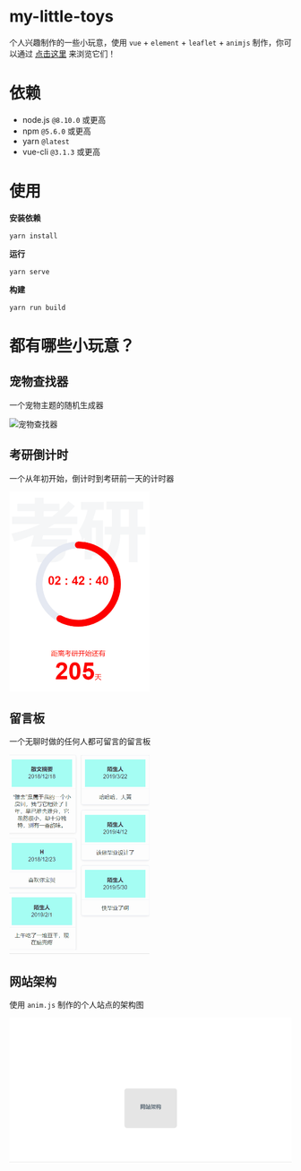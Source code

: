 # my-little-toys

个人兴趣制作的一些小玩意，使用 `vue` + `element` + `leaflet` + `animjs` 制作，你可以通过 [点击这里](https://hopgoldy.github.io/my-little-toys/) 来浏览它们！

# 依赖

- node.js `@8.10.0` 或更高
- npm `@5.6.0` 或更高
- yarn `@latest`
- vue-cli `@3.1.3` 或更高


# 使用

**安装依赖**

```
yarn install
```

**运行**

```
yarn serve
```

**构建**

```
yarn run build
```

# 都有哪些小玩意？

## 宠物查找器

一个宠物主题的随机生成器

![宠物查找器](/src/images/宠物查找器.gif)

## 考研倒计时

一个从年初开始，倒计时到考研前一天的计时器

![考研倒计时](/src/images/考研倒计时.gif)

## 留言板

一个无聊时做的任何人都可留言的留言板

![留言板](/src/images/留言板.gif)

## 网站架构

使用 `anim.js` 制作的个人站点的架构图

![网站架构](/src/images/网站架构.gif)